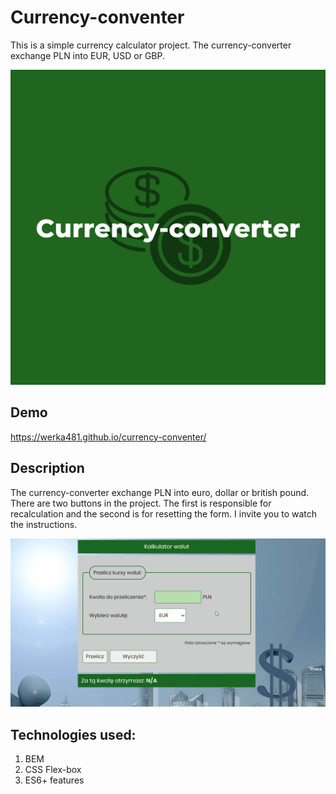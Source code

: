 # Currency-conventer
This is a simple currency calculator project. The currency-converter exchange PLN into EUR, USD or GBP.

![view](images/share.png)
## Demo
https://werka481.github.io/currency-conventer/
## Description
The currency-converter exchange PLN into euro, dollar or british pound. There are two buttons in the project. The first is responsible for recalculation and the second is for resetting the form. I invite you to watch the instructions.

![instruction gif](images/converter.currency.gif)
## Technologies used:
1. BEM
2. CSS Flex-box
3. ES6+ features
